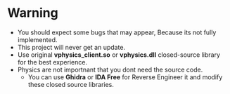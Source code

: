 # Warning
* You should expect some bugs that may appear, Because its not fully implemented.
* This project will never get an update.
* Use original **vphysics_client.so** or **vphysics.dll** closed-source library for the best experience.
* Physics are not importnant that you dont need the source code.
   * You can use **Ghidra** or **IDA Free** for Reverse Engineer it and modify these closed source libraries. 
